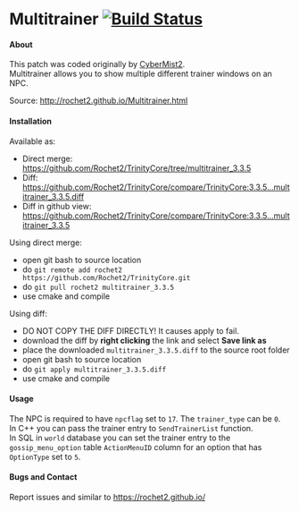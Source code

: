 # Multitrainer [![Build Status](https://travis-ci.org/Rochet2/TrinityCore.svg?branch=multitrainer_3.3.5)](https://travis-ci.org/Rochet2/TrinityCore)

#### About
This patch was coded originally by [CyberMist2](https://github.com/CyberMist2).  
Multitrainer allows you to show multiple different trainer windows on an NPC.

Source: http://rochet2.github.io/Multitrainer.html

#### Installation

Available as:
- Direct merge: https://github.com/Rochet2/TrinityCore/tree/multitrainer_3.3.5
- Diff: https://github.com/Rochet2/TrinityCore/compare/TrinityCore:3.3.5...multitrainer_3.3.5.diff
- Diff in github view: https://github.com/Rochet2/TrinityCore/compare/TrinityCore:3.3.5...multitrainer_3.3.5

Using direct merge:
- open git bash to source location
- do `git remote add rochet2 https://github.com/Rochet2/TrinityCore.git`
- do `git pull rochet2 multitrainer_3.3.5`
- use cmake and compile

Using diff:
- DO NOT COPY THE DIFF DIRECTLY! It causes apply to fail.
- download the diff by __right clicking__ the link and select __Save link as__
- place the downloaded `multitrainer_3.3.5.diff` to the source root folder
- open git bash to source location
- do `git apply multitrainer_3.3.5.diff`
- use cmake and compile

#### Usage
The NPC is required to have `npcflag` set to `17`. The `trainer_type` can be `0`.  
In C++ you can pass the trainer entry to `SendTrainerList` function.  
In SQL in `world` database you can set the trainer entry to the `gossip_menu_option` table `ActionMenuID` column for an option that has `OptionType` set to `5`.

#### Bugs and Contact
Report issues and similar to https://rochet2.github.io/
